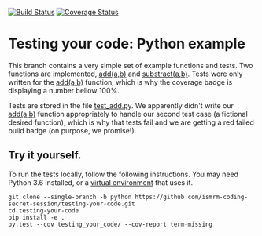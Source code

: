 [![Build Status](https://travis-ci.com/ismrm-coding-secret-session/testing-your-code.svg?branch=python)](https://travis-ci.com/ismrm-coding-secret-session/testing-your-code)
[![Coverage Status](https://coveralls.io/repos/github/ismrm-coding-secret-session/testing-your-code/badge.svg?branch=python)](https://coveralls.io/github/ismrm-coding-secret-session/testing-your-code?branch=python)

# Testing your code: Python example

This branch contains a very simple set of example functions and tests. Two functions are implemented, [add(a,b)](https://github.com/ismrm-coding-secret-session/testing-your-code/blob/python/testing_your_code/math/add.py) and [substract(a,b)](https://github.com/ismrm-coding-secret-session/testing-your-code/blob/python/testing_your_code/math/substract.py). Tests were only written for the [add(a,b)](https://github.com/ismrm-coding-secret-session/testing-your-code/blob/python/testing_your_code/math/add.py) function, which is why the coverage badge is displaying a number bellow 100%.

Tests are stored in the file [test_add.py](https://github.com/ismrm-coding-secret-session/testing-your-code/blob/python/tests/math/test_add.py). We apparently didn't write our [add(a,b)](https://github.com/ismrm-coding-secret-session/testing-your-code/blob/python/testing_your_code/math/add.py) function appropriately to handle our second test case (a fictional desired function), which is why that tests fail and we are getting a red failed build badge (on purpose, we promise!).

## Try it yourself.

To run the tests locally, follow the following instructions. You may need Python 3.6 installed, or a [virtual environment](https://docs.conda.io/projects/conda/en/latest/user-guide/tasks/manage-environments.html) that uses it.

```
git clone --single-branch -b python https://github.com/ismrm-coding-secret-session/testing-your-code.git
cd testing-your-code
pip install -e .
py.test --cov testing_your_code/ --cov-report term-missing
```
